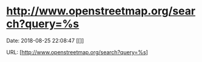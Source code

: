 # http://www.openstreetmap.org/search?query=%s

Date: 2018-08-25 22:08:47
[[]]

URL: [http://www.openstreetmap.org/search?query=%s]
